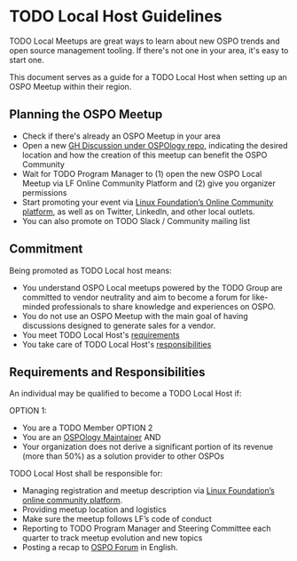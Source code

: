 # TODO Local Host Guidelines

TODO Local Meetups are great ways to learn about new OSPO trends and open source management tooling. If there's not one in your area, it's easy to start one.

This document serves as a guide for a TODO Local Host when setting up an OSPO Meetup within their region.

## Planning the OSPO Meetup


* Check if there's already an OSPO Meetup in your area
* Open a new [GH Discussion under OSPOlogy repo](https://github.com/todogroup/ospology/discussions), indicating the desired location and how the creation of this meetup can benefit the OSPO Community
* Wait for TODO Program Manager to (1) open the new OSPO Local Meetup via LF Online Community Platform and (2) give you organizer permissions
* Start promoting your event via [Linux Foundation’s Online Community platform](https://community.linuxfoundation.org/), as well as on Twitter, LinkedIn, and other local outlets.
* You can also promote on TODO Slack / Community mailing list


## Commitment

Being promoted as TODO Local host means:

* You understand OSPO Local meetups powered by the TODO Group are committed to vendor neutrality and aim to become a forum for like-minded professionals to share knowledge and experiences on OSPO.
* You do not use an OSPO Meetup with the main goal of having discussions designed to generate sales for a vendor.
* You meet TODO Local Host's [requirements](#local-host-requirements-and-responsibilities)
* You take care of TODO Local Host's [responsibilities](#local-host-requirements-and-responsibilities)

## Requirements and Responsibilities

An individual may be qualified to become a TODO Local Host if:

OPTION 1:
* You are a TODO Member
OPTION 2
* You are an [OSPOlogy Maintainer](https://github.com/todogroup/ospology/blob/main/meetings/GOVERNANCE.md) AND
* Your organization does not derive a significant portion of its revenue (more than 50%) as a solution provider to other OSPOs

TODO Local Host shall be responsible for:
* Managing registration and meetup description via [Linux Foundation’s online community platform](https://community.linuxfoundation.org/todo-group-europe/).
* Providing meetup location and logistics
* Make sure the meetup follows LF’s code of conduct
* Reporting to TODO Program Manager and Steering Committee each quarter to track meetup evolution and new topics
* Posting a recap to [OSPO Forum](https://github.com/todogroup/ospology/discussions/categories/announcements) in English.
